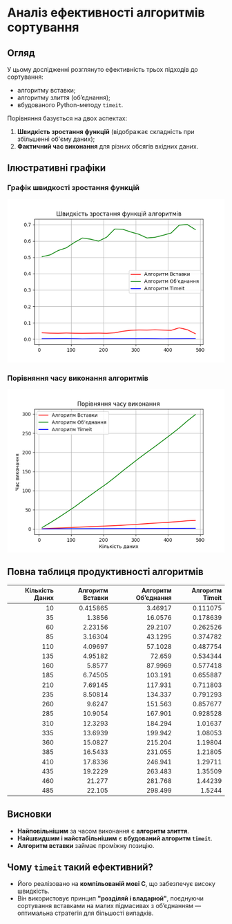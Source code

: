 # Аналіз ефективності алгоритмів сортування

## Огляд

У цьому дослідженні розглянуто ефективність трьох підходів до сортування:
- алгоритму вставки;
- алгоритму злиття (обʼєднання);
- вбудованого Python-методу `timeit`.

Порівняння базується на двох аспектах:
1. **Швидкість зростання функцій** (відображає складність при збільшенні об'єму даних);
2. **Фактичний час виконання** для різних обсягів вхідних даних.

## Ілюстративні графіки

### Графік швидкості зростання функцій
![Графік швидкості зростання функцій](alg_grow_speed.png)

### Порівняння часу виконання алгоритмів
![Порівняння часу виконання алгоритмів](algorithms_comparison.png)

## Повна таблиця продуктивності алгоритмів

| Кількість Даних | Алгоритм Вставки | Алгоритм Обʼєднання | Алгоритм Timeit |
|----------------:|-----------------:|---------------------:|----------------:|
| 10              | 0.415865         | 3.46917              | 0.111075        |
| 35              | 1.3856           | 16.0576              | 0.178639        |
| 60              | 2.23156          | 29.2107              | 0.262526        |
| 85              | 3.16304          | 43.1295              | 0.374782        |
| 110             | 4.09697          | 57.1028              | 0.487754        |
| 135             | 4.95182          | 72.659               | 0.534344        |
| 160             | 5.8577           | 87.9969              | 0.577418        |
| 185             | 6.74505          | 103.191              | 0.655887        |
| 210             | 7.69145          | 117.931              | 0.711803        |
| 235             | 8.50814          | 134.337              | 0.791293        |
| 260             | 9.6247           | 151.563              | 0.857677        |
| 285             | 10.9054          | 167.901              | 0.928528        |
| 310             | 12.3293          | 184.294              | 1.01637         |
| 335             | 13.6939          | 199.942              | 1.08053         |
| 360             | 15.0827          | 215.204              | 1.19804         |
| 385             | 16.5433          | 231.055              | 1.21805         |
| 410             | 17.8336          | 246.941              | 1.29711         |
| 435             | 19.2229          | 263.483              | 1.35509         |
| 460             | 21.277           | 281.768              | 1.44239         |
| 485             | 22.105           | 298.499              | 1.5244          |

## Висновки

- **Найповільнішим** за часом виконання є **алгоритм злиття**.
- **Найшвидшим і найстабільнішим** є **вбудований алгоритм `timeit`**.
- **Алгоритм вставки** займає проміжну позицію.

## Чому `timeit` такий ефективний?

- Його реалізовано на **компільованій мові C**, що забезпечує високу швидкість.
- Він використовує принцип **"розділяй і владарюй"**, поєднуючи сортування вставками на малих підмасивах з об’єднанням — оптимальна стратегія для більшості випадків.